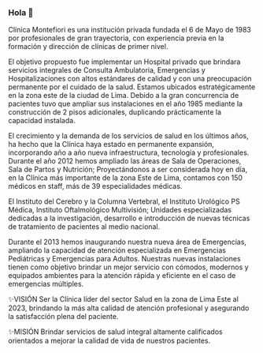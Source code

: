 ### Hola 👋

Clínica Montefiori es una institución privada fundada el 6 de Mayo de 1983 por profesionales de gran trayectoria, con experiencia previa en la formación y dirección de clínicas de primer nivel.

El objetivo propuesto fue implementar un Hospital privado que brindara servicios integrales de Consulta Ambulatoria, Emergencias y Hospitalizaciones con altos estándares de calidad y con una preocupación permanente por el cuidado de la salud. Estamos ubicados estratégicamente en la zona este de la ciudad de Lima. Debido a la gran concurrencia de pacientes tuvo que ampliar sus instalaciones en el año 1985 mediante la construcción de 2 pisos adicionales, duplicando prácticamente la capacidad instalada.

El crecimiento y la demanda de los servicios de salud en los últimos años, ha hecho que la Clínica haya estado en permanente expansión, incorporando año a año nueva infraestructura, tecnología y profesionales. Durante el año 2012 hemos ampliado las áreas de Sala de Operaciones, Sala de Partos y Nutrición; Proyectándonos a ser considerada hoy en día, en la Clínica más importante de la zona Este de Lima, contamos con 150 médicos en staff, más de 39 especialidades médicas.

El Instituto del Cerebro y la Columna Vertebral, el Instituto Urológico PS Médica, Instituto Oftalmológico Multivisión; Unidades especializadas dedicadas a la investigación, desarrollo e introducción de nuevas técnicas de tratamiento de pacientes al medio nacional.

Durante el 2013 hemos inaugurando nuestra nueva área de Emergencias, ampliando la capacidad de atención especializada en Emergencias Pediátricas y Emergencias para Adultos. Nuestras nuevas instalaciones tienen como objetivo brindar un mejor servicio con cómodos, modernos y equipados ambientes para la atención rápida y eficiente en el caso de emergencias múltiples.

✨VISIÓN
Ser la Clínica líder del sector Salud en la zona de Lima Este al 2023,  brindando la más alta calidad de atención profesional y asegurando la satisfacción plena del paciente.

✨MISIÓN
 Brindar servicios de salud integral altamente calificados orientados a mejorar la calidad de vida de nuestros pacientes.
